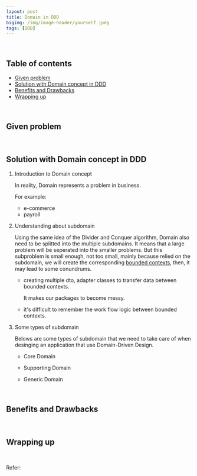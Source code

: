 ```yaml
---
layout: post
title: Domain in DDD
bigimg: /img/image-header/yourself.jpeg
tags: [DDD]
---
```





<br>

## Table of contents
- [Given problem](#given-problem)
- [Solution with Domain concept in DDD](#solution-with-domain-concept-in-ddd)
- [Benefits and Drawbacks](#benefits-and-drawbacks)
- [Wrapping up](#wrapping-up)

<br>

## Given problem






<br>

## Solution with Domain concept in DDD

1. Introduction to Domain concept

    In reality, Domain represents a problem in business.

    For example:
    - e-commerce
    - payroll

2. Understanding about subdomain

    Using the same idea of the Divider and Conquer algorithm, Domain also need to be splitted into the multiple subdomains. It means that a large problem will be seperated into the smaller problems. But this subproblem is small enough, not too small, mainly because relied on the subdomain, we will create the corresponding [bounded contexts](https://ducmanhphan.github.io/2021-04-19-bounded-context-in-ddd), then, it may lead to some conundrums.
    - creating multiple dto, adapter classes to transfer data between bounded contexts.

        It makes our packages to become messy.

    - it's difficult to remember the work flow logic between bounded contexts.

3. Some types of subdomain

    Belows are some types of subdomain that we need to take care of when desinging an application that use Domain-Driven Design.
    - Core Domain

    - Supporting Domain

    - Generic Domain


<br>

## Benefits and Drawbacks





<br>

## Wrapping up




<br>

Refer:

[]()

[]()

[]()

[]()